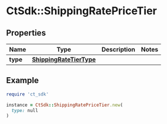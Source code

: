 # CtSdk::ShippingRatePriceTier

## Properties

| Name | Type | Description | Notes |
| ---- | ---- | ----------- | ----- |
| **type** | [**ShippingRateTierType**](ShippingRateTierType.md) |  |  |

## Example

```ruby
require 'ct_sdk'

instance = CtSdk::ShippingRatePriceTier.new(
  type: null
)
```

